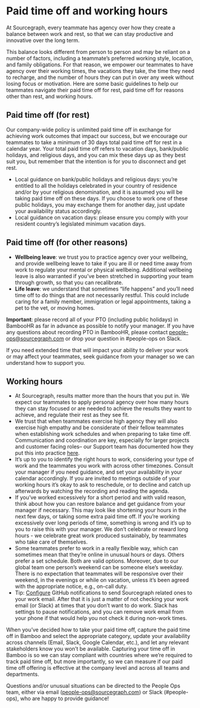 # Paid time off and working hours

At Sourcegraph, every teammate has agency over how they create a balance between work and rest, so that we can stay productive and innovative over the long term.

This balance looks different from person to person and may be reliant on a number of factors, including a teammate’s preferred working style, location, and family obligations. For that reason, we empower our teammates to have agency over their working times, the vacations they take, the time they need to recharge, and the number of hours they can put in over any week without losing focus or motivation. Here are some basic guidelines to help our teammates navigate their paid time off for rest, paid time off for reasons other than rest, and working hours.

## Paid time off (for rest)

Our company-wide policy is unlimited paid time off in exchange for achieving work outcomes that impact our success, but we encourage our teammates to take a minimum of 30 days total paid time off for rest in a calendar year. Your total paid time off refers to vacation days, bank/public holidays, and religious days, and you can mix these days up as they best suit you, but remember that the intention is for you to disconnect and get rest.

-   Local guidance on bank/public holidays and religious days: you’re entitled to all the holidays celebrated in your country of residence and/or by your religious denomination, and it is assumed you will be taking paid time off on these days. If you choose to work one of these public holidays, you may exchange them for another day, just update your availability status accordingly. 
-   Local guidance on vacation days: please ensure you comply with your resident country’s legislated minimum vacation days.

## Paid time off (for other reasons)

 -  **Wellbeing leave**: we trust you to practice agency over your wellbeing, and provide wellbeing leave to take if you are ill or need time away from work to regulate your mental or physical wellbeing. Additional wellbeing leave is also warranted if you’ve been stretched in supporting your team through growth, so that you can recalibrate.
- **Life leave**: we understand that sometimes “life happens” and you’ll need time off to do things that are not necessarily restful. This could include caring for a family member, immigration or legal appointments, taking a pet to the vet, or moving homes.

**Important**: please record all of your PTO (including public holidays) in BambooHR as far in advance as possible to notify your manager. If you have any questions about recording PTO in BambooHR, please contact people-ops@sourcegraph.com or drop your question in #people-ops on Slack.

If you need extended time that will impact your ability to deliver your work or may affect your teammates, seek guidance from your manager so we can understand how to support you.


## Working hours
-   At Sourcegraph, results matter more than the hours that you put in. We expect our teammates to apply personal agency over how many hours they can stay focused or are needed to achieve the results they want to achieve, and regulate their rest as they see fit.
-   We trust that when teammates exercise high agency they will also exercise high empathy and be considerate of their fellow teammates when establishing work schedules and when preparing to take time off. Communication and coordination are key, especially for larger projects and customer facing roles– our Support team has documented how they put this into practice [here](https://about.sourcegraph.com/handbook/support/support-schedule).
-   It’s up to you to identify the right hours to work, considering your type of work and the teammates you work with across other timezones. Consult your manager if you need guidance, and set your availability in your calendar accordingly. If you are invited to meetings outside of your working hours it’s okay to ask to reschedule, or to decline and catch up afterwards by watching the recording and reading the agenda.
-   If you’ve worked excessively for a short period and with valid reason, think about how you can restore balance and get guidance from your manager if necessary. This may look like shortening your hours in the next few days, or taking some extra paid time off. If you’re working excessively over long periods of time, something is wrong and it’s up to you to raise this with your manager. We don’t celebrate or reward long hours - we celebrate great work produced sustainably, by teammates who take care of themselves.    
-   Some teammates prefer to work in a really flexible way, which can sometimes mean that they’re online in unusual hours or days. Others prefer a set schedule. Both are valid options. Moreover, due to our global team one person’s weekend can be someone else’s weekday. There is no expectation that teammates will be responsive over their weekend, in the evenings or while on vacation, unless it’s been agreed with the appropriate notice, e.g., on-call duty.
- Tip: [Configure](https://about.sourcegraph.com/handbook/engineering/github-notifications#custom-routing) GitHub notifications to send Sourcegraph related ones to your work email. After that it is just a matter of not checking your work email (or Slack) at times that you don’t want to do work. Slack has settings to pause notifications, and you can remove work email from your phone if that would help you not check it during non-work times.

When you’ve decided how to take your paid time off, capture the paid time off in Bamboo and select the appropriate category, update your availability across channels (Email, Slack, Google Calendar, etc.), and let any relevant stakeholders know you won’t be available. Capturing your time off in Bamboo is so we can stay compliant with countries where we’re required to track paid time off, but more importantly, so we can measure if our paid time off offering is effective at the company level and across all teams and departments.

Questions and/or unusual situations can be directed to the People Ops team, either via email (people-ops@sourcegraph.com) or Slack (#people-ops), who are happy to provide guidance!
